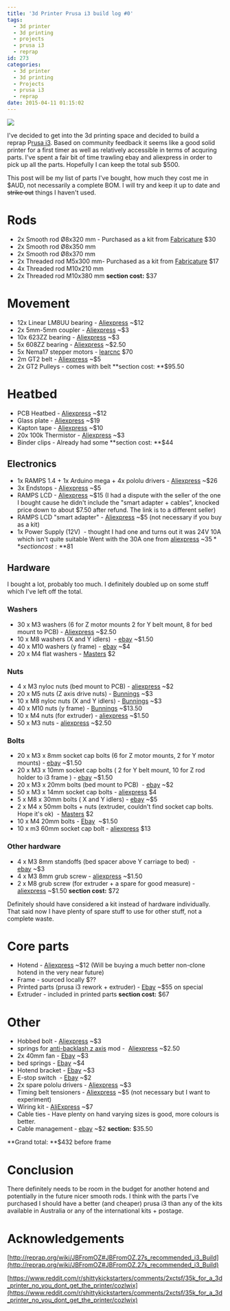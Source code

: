 ```yaml
---
title: '3d Printer Prusa i3 build log #0'
tags:
  - 3d printer
  - 3d printing
  - projects
  - prusa i3
  - reprap
id: 273
categories:
  - 3d printer
  - 3d printing
  - Projects
  - prusa i3
  - reprap
date: 2015-04-11 01:15:02
---
```


![](/images/3d-printer-prusa-i3-build-log-0.jpg)

I've decided to get into the 3d printing space and decided to build a reprap P[rusa i3](http://reprap.org/wiki/Prusa_i3). Based on community feedback it seems like a good solid printer for a first timer as well as relatively accessible in terms of acquring parts. I've spent a fair bit of time trawling ebay and aliexpress in order to pick up all the parts. Hopefully I can keep the total sub $500.<!--more-->

This post will be my list of parts I've bought, how much they cost me in $AUD, not necessarily a complete BOM. I will try and keep it up to date and <del>strike out</del> things I haven't used.

# Rods

*   2x Smooth rod Ø8x320 mm - Purchased as a kit from [Fabricature](http://www.fabricature.com.au/home/5-8mm-smooth-rod-set.html) $30
*   2x Smooth rod Ø8x350 mm
*   2x Smooth rod Ø8x370 mm
*   2x Threaded rod M5x300 mm- Purchased as a kit from [Fabricature](http://www.fabricature.com.au/home/9-threaded-rod-pack.html) $17
*   4x Threaded rod M10x210 mm
*   2x Threaded rod M10x380 mm
**section cost:** $37

# Movement

*   12x Linear LM8UU bearing - [Aliexpress](http://www.aliexpress.com/wholesale?catId=100004738&amp;initiative_id=AS_20150705191436&amp;SearchText=lm8uu) ~$12
*   2x 5mm-5mm coupler - [Aliexpress](http://www.aliexpress.com/item/20pcs-lot-3D-printer-Stepper-Motor-Flexible-Coupling-Coupler-Shaft-Couplings-5-mm-5mm-25-mm/1906345631.html) ~$3
*   10x 623ZZ bearing - [Aliexpress](http://www.aliexpress.com/item/10PCS-Miniature-Radial-Ball-Bearings-3x10x4mm-623ZZ-for-RC-Car-Practical-E-CH/1883811211.html) ~$3
*   5x 608ZZ bearing - [Aliexpress](http://www.aliexpress.com/item/5-pcs-ABEC-7-Deep-groove-ball-bearing-608ZZ-8X22X7-mm-bearing-steel-608-ZZ-skating/32262758570.html) ~$2.50
*   5x Nema17 stepper motors - [learcnc](http://www.ebay.com.au/itm/LearCNC-5x38mm-Nema17-Stepper-Motor-RepRap-CNC-Prusa-Arduino-RAMPS-3D-Printer-/200941639918?pt=LH_DefaultDomain_15&amp;hash=item2ec90e18ee) $70
*   2m GT2 belt - [Aliexpress](http://www.aliexpress.com/item/2Pcs-20-GT2-6-GT2-Pulley-And-2m-GT2-6mm-Open-GT2-Belt-for-3D-printer/2013340116.html) ~$5
*   2x GT2 Pulleys - comes with belt
**section cost: **$95.50

# Heatbed

*   PCB Heatbed - [Aliexpress](http://www.aliexpress.com/item/3D-Printer-Parts-MK2B-Heatbed-LED-Resistor-Cable-100K-ohm-Thermistors-PCB-Heated-Bed-White-Red/32268174955.html) ~$12
*   Glass plate - [Aliexpress](http://www.aliexpress.com/item/Free-shipping-3d-printer-ReprapMK2-Borosilicate-glass-for-headbed-size-213-200-3mm/1313851457.html) ~$19
*   Kapton tape - [Aliexpress](http://www.aliexpress.com/item/Free-shipping-width-50mm-rapid-prototyping-three-dimensional-printer-makerb-reprap-heat-resistant-tape-high-quality/802337815.html) ~$10
*   20x 100k Thermistor - [Aliexpress](http://www.aliexpress.com/item/20pcs-Lot-Thermistor-NTC-MF52AT-100K-3950-100K-B-Value-3950-1-Free-Shipping-YXSMDZ1758/32269217776.html) ~$3
*   Binder clips - Already had some
**section cost: **$44

## Electronics

*   1x RAMPS 1.4 + 1x Arduino mega + 4x pololu drivers - [Aliexpress](http://www.aliexpress.com/item/1pcs-Mega-2560-R3-for-arduino-1pcs-RAMPS-1-4-Controller-5pcs-A4988-Stepper-Driver-Module/1609138057.html) ~$26
*   3x Endstops - [Aliexpress](http://www.aliexpress.com/item/Endstop-Switch-Kit-For-CNC-3D-Printer-RepRap-Makerbot-Prusa-RAMPS1-4/32265951397.html) ~$5
*   RAMPS LCD - [Aliexpress](http://www.aliexpress.com/item/3D-printer-reprap-smart-controller-Reprap-Ramps-1-4-2004LCD-control/2044279389.html) ~$15 (I had a dispute with the seller of the one I bought cause he didn't include the "smart adapter + cables", knocked price down to about $7.50 after refund. The link is to a different seller)
*   RAMPS LCD "smart adapter" - [Aliexpress](http://www.aliexpress.com/item/Smart-Adapter-for-3D-Printer-Ramps-2004-LCD-controller-2pcs-20cm-Dupond-Calbe-Wire-Line-FZ0322/1966576840.html) ~$5 (not necessary if you buy as a kit)
*   1x Power Supply (12V)  - thought I had one and turns out it was 24V 10A which isn't quite suitable Went with the 30A one from [aliexpress](http://www.aliexpress.com/item/DC-12V-2A-5A-8-5A-10A-15A-20A-30A-Switch-Power-Supply-Adapter-Transformer-AC/32315016017.html) ~$35
**section cost: **$81

## Hardware

I bought a lot, probably too much. I definitely doubled up on some stuff which I've left off the total.

### Washers

*   30 x M3 washers (6 for Z motor mounts 2 for Y belt mount, 8 for bed mount to PCB) - [Aliexpress](http://www.aliexpress.com/item/Authentic-304-stainless-steel-flat-washer-washer-screw-bolts-Rose-Accessories-M3-7-0-5mm-30/1866629339.html) ~$2.50
*   10 x M8 washers (X and Y idlers)  - [ebay](http://www.ebay.com.au/itm/161008508781?_trksid=p2060353.m2749.l2649&amp;var=460166594012&amp;ssPageName=STRK%3AMEBIDX%3AIT) ~$1.50
*   40 x M10 washers (y frame) - [ebay](http://www.ebay.com.au/itm/161008508781?_trksid=p2060353.m2749.l2649&amp;var=460166594013&amp;ssPageName=STRK%3AMEBIDX%3AIT) ~$4
*   20 x M4 flat washers - [Masters](https://www.masters.com.au/) $2

### Nuts

*   4 x M3 nyloc nuts (bed mount to PCB) - [aliexpress](http://www.aliexpress.com/item/Low-price-1-piece-Metric-M3-201-Stainless-Steel-Hex-Head-Nylon-Insert-Lock-Jam-Stop/1986593775.html) ~$2
*   20 x M5 nuts (Z axis drive nuts) - [Bunnings](http://www.bunnings.com.au/) ~$3
*   10 x M8 nyloc nuts (X and Y idlers) - [Bunnings](http://www.bunnings.com.au/) ~$3
*   40 x M10 nuts (y frame) - [Bunnings](http://www.bunnings.com.au/) ~$13.50
*   10 x M4 nuts (for extruder) - [aliexpress](http://www.aliexpress.com/item/Low-price-1-piece-Metric-M4-Corrosion-Resisting-Stainless-steel-Nuts/1986378478.html) ~$1.50
*   50 x M3 nuts - [aliexpress](http://www.aliexpress.com/item/Low-price-1-piece-Metric-M3-Corrosion-Resisting-Stainless-steel-Nuts/1986271831.html) ~$2.50

### Bolts

*   20 x M3 x 8mm socket cap bolts (6 for Z motor mounts, 2 for Y motor mounts) - [ebay](http://www.ebay.com.au/itm/131303547918?_trksid=p2060353.m2749.l2649&amp;var=430600215065&amp;ssPageName=STRK%3AMEBIDX%3AIT) ~$1.50
*   20 x M3 x 10mm socket cap bolts ( 2 for Y belt mount, 10 for Z rod holder to i3 frame ) - [ebay](http://www.ebay.com.au/itm/131303547918?_trksid=p2060353.m2749.l2649&amp;var=430600215066&amp;ssPageName=STRK%3AMEBIDX%3AIT) ~$1.50
*   20 x M3 x 20mm bolts (bed mount to PCB)  - [ebay](http://www.ebay.com.au/itm/131303547918?_trksid=p2060353.m2749.l2649&amp;var=430600215070&amp;ssPageName=STRK%3AMEBIDX%3AIT) ~$2
*   50 x M3 x 14mm socket cap bolts - [aliexpress](http://www.aliexpress.com/item/Low-price-1-piece-Metric-Thread-M3-14mm-Stainless-Steel-Hex-Socket-Bolt-Screws/2002296562.html) $4
*   5 x M8 x 30mm bolts ( X and Y idlers) - [ebay](http://www.ebay.com.au/itm/361161108587?_trksid=p2060353.m2749.l2649&amp;var=630513141156&amp;ssPageName=STRK%3AMEBIDX%3AIT) ~$5
*   2 x M4 x 50mm bolts + nuts (extruder, couldn't find socket cap bolts. Hope it's ok)  - [Masters](https://www.masters.com.au/) $2
*   10 x M4 20mm bolts - [Ebay](http://www.ebay.com.au/itm/161229738851?_trksid=p2060353.m2749.l2649&amp;var=460278418978&amp;ssPageName=STRK%3AMEBIDX%3AIT)  ~$1.50
*   10 x m3 60mm socket cap bolt - [aliexpress](http://www.aliexpress.com/item/10PCS-M3x60mm-M3-60mm-3mm-60-STAINLESS-STEEL304-A2-Socket-Cap-Allen-Head-Screw-din912-fastener/32291327183.html) $13

### Other hardware

*   4 x M3 8mm standoffs (bed spacer above Y carriage to bed)  - [ebay](http://www.ebay.com.au/itm/221706842514?_trksid=p2060353.m2749.l2649&amp;ssPageName=STRK%3AMEBIDX%3AIT) ~$3
*   4 x M3 8mm grub screw - [aliexpress](http://www.aliexpress.com/item/Low-price-1-piece-M3-8mm-Head-Hex-Socket-Set-Grub-Screws-Metric-Threaded-Cup-Point/2012671258.html) ~$1.50
*   2 x M8 grub screw (for extruder + a spare for good measure) - [aliexpress](http://www.aliexpress.com/item/Low-price-1-piece-M8-20mm-Head-Hex-Socket-Set-Grub-Screws-Metric-Threaded-Cup-Point/2012776292.html) ~$1.50
**section cost:** $72

Definitely should have considered a kit instead of hardware individually. That said now I have plenty of spare stuff to use for other stuff, not a complete waste.

# Core parts

*   Hotend - [Aliexpress](http://www.aliexpress.com/item/FreeShipping-Long-distance-3D-Printer-J-head-Hotend-for-1-75mm-3-0mm-E3D-Bowden-Extruder/2041826923.html) ~$12 (Will be buying a much better non-clone hotend in the very near future)
*   Frame - sourced locally $??
*   Printed parts (prusa i3 rework + extruder) - [Ebay](http://www.ebay.com.au/sch/sonyapardue2013/m.html?_nkw=&amp;_armrs=1&amp;_ipg=&amp;_from=) ~$55 on special
*   Extruder - included in printed parts
**section cost:** $67

# Other

*   Hobbed bolt - [Aliexpress](http://www.aliexpress.com/item/2pcs-lot-3-D-printer-accessory-Wade-s-extruder-hobbed-bolt-reprap-M8-wire-feed-teeth/1564323966.html) ~$3
*   springs for [anti-backlash z axis](https://www.thingiverse.com/thing:694575) mod -  [Aliexpress](http://www.aliexpress.com/item/10pcs-lot-3-D-printer-accessory-feeder-spring-for-Ultimaker-Makerbot-Wade-extruder-nickel-plating-1/1830997495.html) ~$2.50
*   2x 40mm fan - [Ebay](http://www.ebay.com.au/itm/281489819644?_trksid=p2060353.m2749.l2649&amp;ssPageName=STRK%3AMEBIDX%3AIT) ~$3
*   bed springs - [Ebay](http://www.ebay.com.au/itm/251311542351?_trksid=p2060353.m2749.l2649&amp;ssPageName=STRK%3AMEBIDX%3AIT) ~$4
*   Hotend bracket - [Ebay](http://www.ebay.com.au/itm/141563289751?_trksid=p2060353.m2749.l2649&amp;ssPageName=STRK%3AMEBIDX%3AIT) ~$3
*   E-stop switch  - [Ebay](http://www.ebay.com.au/itm/NC-N-C-Emergency-Stop-Switch-Push-Button-Mushroom-Push-Button-4Screw-Terminal-BY-/200991693247?pt=LH_DefaultDomain_15&amp;hash=item2ecc09d9bf) ~$2
*   2x spare pololu drivers - [Aliexpress](http://www.aliexpress.com/item/1pc-Reprap-Stepper-Driver-pololu-A4988-stepper-motor-driver-module-with-aluminum-heat-sink-for-ramps/32296096239.html) ~$3
*   Timing belt tensioners - [Aliexpress](http://www.aliexpress.com/item/Free-shipping-3D-printer-accessories-Timing-Belt-Tensioner-Spring-RepRap-3D-Printer-Ultimaker-MendelMax-Prusa/2010865548.html) ~$5 (not necessary but I want to experiment)
*   Wiring kit - [AliExpress](http://www.aliexpress.com/wholesale?catId=0&amp;initiative_id=SB_20150923213146&amp;SearchText=ramps+wiring) ~$7
*   Cable ties - Have plenty on hand varying sizes is good, more colours is better.
*   Cable management - [ebay](http://www.ebay.com.au/itm/141125136332?var=440214632089) ~$2
**section:** $35.50

**Grand total: **$432 before frame

# Conclusion

There definitely needs to be room in the budget for another hotend and potentially in the future nicer smooth rods. I think with the parts I've purchased I should have a better (and cheaper) prusa i3 than any of the kits available in Australia or any of the international kits + postage.


# Acknowledgements

[http://reprap.org/wiki/JBFromOZ#JBFromOZ.27s_recommended_i3_Build](http://reprap.org/wiki/JBFromOZ#JBFromOZ.27s_recommended_i3_Build)

[https://www.reddit.com/r/shittykickstarters/comments/2xctsf/35k_for_a_3d_printer_no_you_dont_get_the_printer/cozlwix](https://www.reddit.com/r/shittykickstarters/comments/2xctsf/35k_for_a_3d_printer_no_you_dont_get_the_printer/cozlwix)
